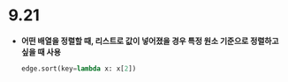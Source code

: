 # 9.21

- **어떤 배열을 정렬할 때, 리스트로 값이 넣어졌을 경우 특정 원소 기준으로 정렬하고 싶을 때 사용**
    
    ```python
    edge.sort(key=lambda x: x[2])
    ```